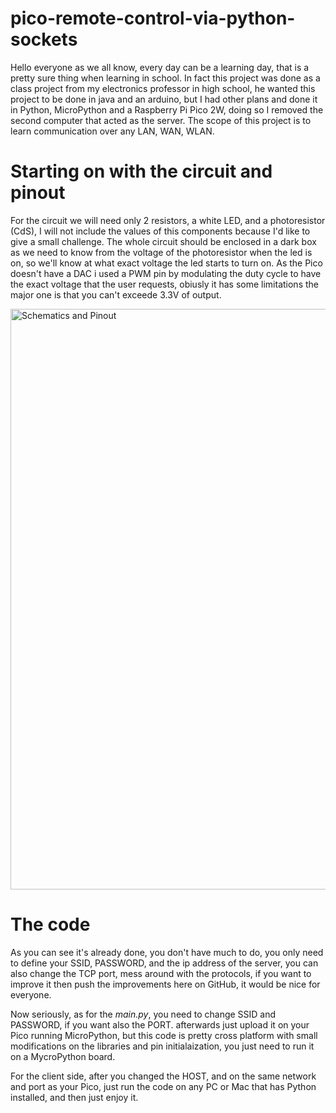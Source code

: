 # pico-remote-control-via-python-sockets
Hello everyone as we all know, every day can be a learning day, that is a pretty sure thing when learning in school.
In fact this project was done as a class project from my electronics professor in high school, he wanted this project to be done in java and an arduino,
but I had other plans and done it in Python, MicroPython and a Raspberry Pi Pico 2W, doing so I removed the second computer that acted as the server.
The scope of this project is to learn communication over any LAN, WAN, WLAN.

# Starting on with the circuit and pinout

For the circuit we will need only 2 resistors, a white LED, and a photoresistor (CdS),
I will not include the values of this components because I'd like to give a small challenge.
The whole circuit should be enclosed in a dark box as we need to know from the voltage of the photoresistor when the led is on, so we'll know at what exact voltage
the led starts to turn on.
As the Pico doesn't have a DAC i used a PWM pin by modulating the duty cycle to have the exact voltage that the user requests, obiusly it has some limitations the major one
is that you can't exceede 3.3V of output.

<img width="929" alt="Schematics and Pinout" src="https://github.com/user-attachments/assets/a4c94ede-eccc-45b9-8992-7834046d6fcd" />

# The code
As you can see it's already done, you don't have much to do, you only need to define your SSID, PASSWORD, and the ip address of the server, you can also change the TCP port, mess around with the protocols, if you want to improve it then push the improvements here on GitHub, it would be nice for everyone.

Now seriously, as for the *main.py*, you need to change SSID and PASSWORD, if you want also the PORT. afterwards just upload it on your Pico running MicroPython, but this code is pretty cross platform with small modifications on the libraries and pin initialaization, you just need to run it on a MycroPython board.

For the client side, after you changed the HOST, and on the same network and port as your Pico, just run the code on any PC or Mac that has Python installed, and then just enjoy it.
